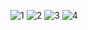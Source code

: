 ![1](IMG_20250613_073123.jpg)
![2](IMG_20250613_073219.jpg)
![3](IMG_20250624_220154.jpg)
![4](IMG_20250624_222532.jpg)

